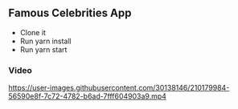 ## Famous Celebrities App

- Clone it
- Run yarn install
- Run yarn start

### Video

https://user-images.githubusercontent.com/30138146/210179984-56590e8f-7c72-4782-b6ad-7fff604903a9.mp4

